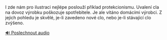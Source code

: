 
I zde nám pro ilustraci nejlépe poslouží příklad protekcionismu. Uvalení cla na dovoz výrobku poškozuje spotřebitele. Je ale vítáno domácími výrobci. Z jejich pohledu je skvělé, je-li zavedeno nové clo, nebo je-li stávající clo zvýšeno.

[🔊 Poslechnout audio](/data/7-paragraphs/audio/chapter_147/para_006-I-zde-nm-pro-ilustraci-nejlpe-poslou-pklad-p.mp3)
